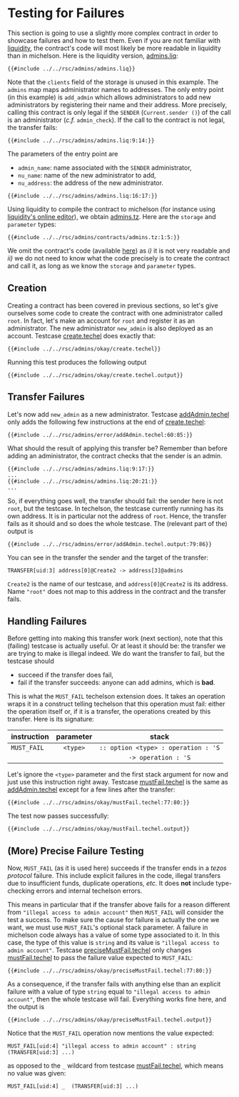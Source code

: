# Testing for Failures

This section is going to use a slightly more complex contract in order to showcase failures and how
to test them. Even if you are not familiar with [liquidity], the contract's code will most likely
be more readable in liquidity than in michelson. Here is the liquidity version, [admins.liq]:

```ocaml,ignore
{{#include ../../rsc/admins/admins.liq}}
```

Note that the `clients` field of the storage is unused in this example. The `admins` map maps
administrator names to addresses. The only entry point (in this example) is `add_admin` which
allows administrators to add new administrators by registering their name and their address. More
precisely, calling this contract is only legal if the `SENDER` (`Current.sender ()`) of the call is
an administrator (*c.f.* `admin_check`). If the call to the contract is not legal, the transfer
fails:

```ocaml,ignore
{{#include ../../rsc/admins/admins.liq:9:14:}}
```

The parameters of the entry point are
- `admin_name`: name associated with the `SENDER` administrator,
- `nu_name`: name of the new administrator to add,
- `nu_address`: the address of the new administrator.

```ocaml,ignore
{{#include ../../rsc/admins/admins.liq:16:17:}}
```

Using liquidity to compile the contract to michelson (for instance using [liquidity's online
editor]), we obtain [admins.tz]. Here are the `storage` and `parameter` types:

```mic,ignore
{{#include ../../rsc/admins/contracts/admins.tz:1:5:}}
```

We omit the contract's code (available [here](admins.tz)) as *i)* it is not very readable and *ii)*
we do not need to know what the code precisely is to create the contract and call it, as long as we
know the `storage` and `parameter` types.

## Creation

Creating a contract has been covered in previous sections, so let's give ourselves some code to
create the contract with one administrator called `root`. In fact, let's make an account for `root`
and register it as an administrator. The new administrator `new_admin` is also deployed as an
account. Testcase [create.techel] does exactly that:

```mic,ignore
{{#include ../../rsc/admins/okay/create.techel}}
```

Running this test produces the following output

```
{{#include ../../rsc/admins/okay/create.techel.output}}
```

## Transfer Failures

Let's now add `new_admin` as a new administrator. Testcase [addAdmin.techel] only adds the
following few instructions at the end of [create.techel]:

```mic, ignore
{{#include ../../rsc/admins/error/addAdmin.techel:60:85:}}
```

What should the result of applying this transfer be? Remember than before adding an administrator, the contract checks that the sender is an admin.

```ocaml,ignore
{{#include ../../rsc/admins/admins.liq:9:17:}}
...
{{#include ../../rsc/admins/admins.liq:20:21:}}
...
```

So, if everything goes well, the transfer should fail: the sender here is not `root`, but the
testcase. In techelson, the testcase currently running has its own address. It is in particular
not the address of `root`. Hence, the transfer fails as it should and so does the whole testcase.
The (relevant part of the) output is

```
{{#include ../../rsc/admins/error/addAdmin.techel.output:79:86}}
```

You can see in the transfer the sender and the target of the transfer:

```
TRANSFER[uid:3] address[0]@Create2 -> address[3]@admins
```

`Create2` is the name of our testcase, and `address[0]@Create2` is its address. Name `"root"` does
not map to this address in the contract and the transfer fails.

## Handling Failures

Before getting into making this transfer work (next section), note that this (failing) testcase is
actually useful. Or at least it should be: the transfer we are trying to make is illegal indeed. We
do want the transfer to fail, but the testcase should
- succeed if the transfer does fail,
- fail if the transfer succeeds: anyone can add admins, which is **bad**.

This is what the `MUST_FAIL` techelson extension does. It takes an operation wraps it in a
construct telling techelson that this operation must fail: either the operation itself or, if it is
a transfer, the operations created by this transfer. Here is its signature:

| instruction | parameter | stack |
|:---|:---:|:---:|
| `MUST_FAIL` | `<type>` | `:: option <type> : operation : 'S` |
|             |          | `-> operation : 'S`                 |

Let's ignore the `<type>` parameter and the first stack argument for now and just use this
instruction right away. Testcase [mustFail.techel] is the same as [addAdmin.techel] except for a
few lines after the transfer:

```mich,ignore
{{#include ../../rsc/admins/okay/mustFail.techel:77:80:}}
```

The test now passes successfully:

```
{{#include ../../rsc/admins/okay/mustFail.techel.output}}
```

## (More) Precise Failure Testing

Now, `MUST_FAIL` (as it is used here) succeeds if the transfer ends in a *tezos protocol* failure.
This include explicit failures in the code, illegal transfers due to insufficient funds, duplicate
operations, *etc.* It does **not** include type-checking errors and internal techelson errors.

This means in particular that if the transfer above fails for a reason different from `"illegal
access to admin account"` then `MUST_FAIL` will consider the test a success. To make sure the cause
for failure is actually the one we want, we must use `MUST_FAIL`'s optional stack parameter. A
failure in michelson code always has a value of some type associated to it. In this case, the type
of this value is `string` and its value is `"illegal access to admin account"`. Testcase
[preciseMustFail.techel] only changes [mustFail.techel] to pass the failure value expected to `MUST_FAIL`:

```mich
{{#include ../../rsc/admins/okay/preciseMustFail.techel:77:80:}}
```

As a consequence, if the transfer fails with anything else than an explicit failure with a value of
type `string` equal to `"illegal access to admin account"`, then the whole testcase will fail.
Everything works fine here, and the output is

```
{{#include ../../rsc/admins/okay/preciseMustFail.techel.output}}
```

Notice that the `MUST_FAIL` operation now mentions the value expected:

```
MUST_FAIL[uid:4] "illegal access to admin account" : string (TRANSFER[uid:3] ...)
```

as opposed to the `_` wildcard from testcase [mustFail.techel], which means no value was given:

```
MUST_FAIL[uid:4] _  (TRANSFER[uid:3] ...)
```

[Liquidity]: http://www.liquidity-lang.org/ (Liquidity's official page)
[liquidity's online editor]: http://www.liquidity-lang.org/zeronet/ (Liquidity's online editor)
[admins.liq]: ../../rsc/admins/admins.liq (The Admin liquidity contract)
[admins.tz]: ../../rsc/admins/contracts/admins.tz (The Admin michelson contract)
[create.techel]: ../../rsc/admins/okay/create.techel (The Create testcase)
[addAdmin.techel]: ../../rsc/admins/error/addAdmin.techel (The AddAdmin testcase)
[mustFail.techel]: ../../rsc/admins/okay/mustFail.techel (The MustFail testcase)
[preciseMustFail.techel]: ../../rsc/admins/okay/preciseMustFail.techel (The PreciseMustFail testcase)